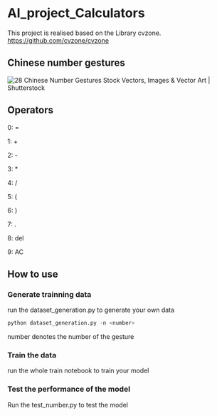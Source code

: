 # AI_project_Calculators
This project is realised based on the Library cvzone. https://github.com/cvzone/cvzone

## Chinese number gestures

![28 Chinese Number Gestures Stock Vectors, Images & Vector Art | Shutterstock](https://image.shutterstock.com/image-vector/vector-hand-sign-chinese-number-260nw-56305957.jpg)

## Operators

0: =

1: +

2: -

3: *

4: /

5: (

6: )

7: .

8: del

9: AC

## How to use

### Generate trainning data

run the dataset_generation.py to generate your own data

```python
python dataset_generation.py -n <number>
```

number denotes the number of the gesture

### Train the data

run the whole train notebook to train your model

### Test the performance of the model

Run the test_number.py to test the model
